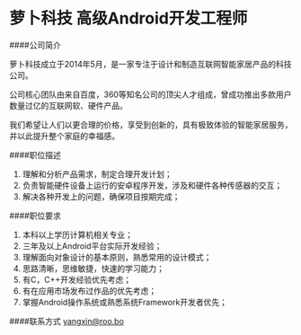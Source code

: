 萝卜科技 高级Android开发工程师
==========  

####公司简介

萝卜科技成立于2014年5月，是一家专注于设计和制造互联网智能家居产品的科技公司。 

公司核心团队由来自百度，360等知名公司的顶尖人才组成，曾成功推出多款用户数量过亿的互联网软、硬件产品。 

我们希望让人们以更合理的价格，享受到创新的，具有极致体验的智能家居服务，并以此提升整个家庭的幸福感。

####职位描述

1. 理解和分析产品需求，制定合理开发计划；  
2. 负责智能硬件设备上运行的安卓程序开发，涉及和硬件各种传感器的交互；  
3. 解决各种开发上的问题，确保项目按期完成；  

####职位要求  

1. 本科以上学历计算机相关专业；  
2. 三年及以上Android平台实际开发经验；  
3. 理解面向对象设计的基本原则，熟悉常用的设计模式；  
4. 思路清晰，思维敏捷，快速的学习能力；  
5. 有C，C++开发经验优先考虑；  
6. 有在应用市场发布过作品的优先考虑；  
7. 掌握Android操作系统或熟悉系统Framework开发者优先；  

####联系方式
[yangxin@roo.bo](mailto:yangxin@roo.bo)
